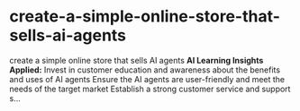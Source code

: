 # create-a-simple-online-store-that-sells-ai-agents
create a simple online store that sells AI agents  **AI Learning Insights Applied:**  Invest in customer education and awareness about the benefits and uses of AI agents  Ensure the AI agents are user-friendly and meet the needs of the target market  Establish a strong customer service and support s...
